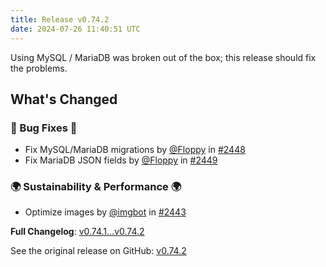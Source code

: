 ```yaml
---
title: Release v0.74.2
date: 2024-07-26 11:40:51 UTC
---
```

Using MySQL / MariaDB was broken out of the box; this release should fix the problems.

## What's Changed
### 🐛 Bug Fixes 🐛
* Fix MySQL/MariaDB migrations by [@Floppy](https://github.com/Floppy) in [#2448](https://github.com/manyfold3d/manyfold/pull/2448)
* Fix MariaDB JSON fields by [@Floppy](https://github.com/Floppy) in [#2449](https://github.com/manyfold3d/manyfold/pull/2449)
### 🌍 Sustainability & Performance 🌍
* Optimize images by [@imgbot](https://github.com/imgbot) in [#2443](https://github.com/manyfold3d/manyfold/pull/2443)

**Full Changelog**: [v0.74.1...v0.74.2](https://github.com/manyfold3d/manyfold/compare/v0.74.1...v0.74.2)

See the original release on GitHub: [v0.74.2](https://github.com/manyfold3d/manyfold/releases/tag/v0.74.2)
